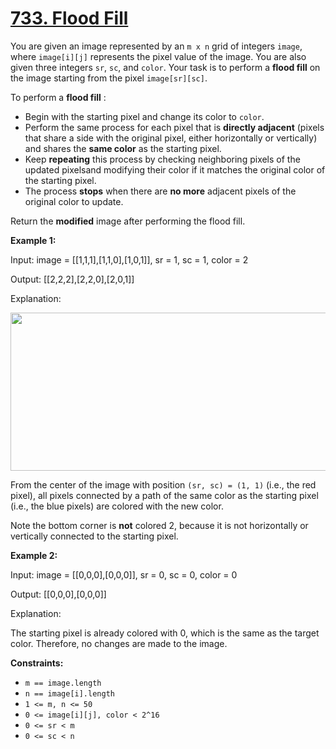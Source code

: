 # [733. Flood Fill](https://leetcode.com/problems/flood-fill/description/)

You are given an image represented by an `m x n` grid of integers `image`, where `image[i][j]` represents the pixel value of the image. You are also given three integers `sr`, `sc`, and `color`. Your task is to perform a **flood fill**  on the image starting from the pixel `image[sr][sc]`.

To perform a **flood fill** :

- Begin with the starting pixel and change its color to `color`.
- Perform the same process for each pixel that is **directly adjacent**  (pixels that share a side with the original pixel, either horizontally or vertically) and shares the **same color**  as the starting pixel.
- Keep **repeating**  this process by checking neighboring pixels of the updated pixelsand modifying their color if it matches the original color of the starting pixel.
- The process **stops**  when there are **no more**  adjacent pixels of the original color to update.

Return the **modified**  image after performing the flood fill.

**Example 1:** 

<div class="example-block">
Input: image = [[1,1,1],[1,1,0],[1,0,1]], sr = 1, sc = 1, color = 2

Output: [[2,2,2],[2,2,0],[2,0,1]]

Explanation:

<img alt="" src="https://assets.leetcode.com/uploads/2021/06/01/flood1-grid.jpg" style="width: 613px; height: 253px;">

From the center of the image with position `(sr, sc) = (1, 1)` (i.e., the red pixel), all pixels connected by a path of the same color as the starting pixel (i.e., the blue pixels) are colored with the new color.

Note the bottom corner is **not**  colored 2, because it is not horizontally or vertically connected to the starting pixel.

**Example 2:** 

<div class="example-block">
Input: image = [[0,0,0],[0,0,0]], sr = 0, sc = 0, color = 0

Output: [[0,0,0],[0,0,0]]

Explanation:

The starting pixel is already colored with 0, which is the same as the target color. Therefore, no changes are made to the image.

**Constraints:** 

- `m == image.length`
- `n == image[i].length`
- `1 <= m, n <= 50`
- `0 <= image[i][j], color < 2^16`
- `0 <= sr < m`
- `0 <= sc < n`